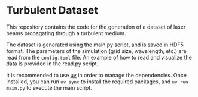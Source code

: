 # Turbulent Dataset

This repository contains the code for the generation of a dataset of laser beams propagating through a turbulent medium. 

The dataset is generated using the main.py script, and is saved in HDF5 format. The parameters of the simulation (grid size, wavelength, etc.) are read from the `config.toml` file. An example of how to read and visualize the data is provided in the read.py script.

It is recommended to use [uv](https://docs.astral.sh/uv/#installation) in order to manage the dependencies. Once installed, you can run `uv sync` to install the required packages, and `uv run main.py` to execute the main script.